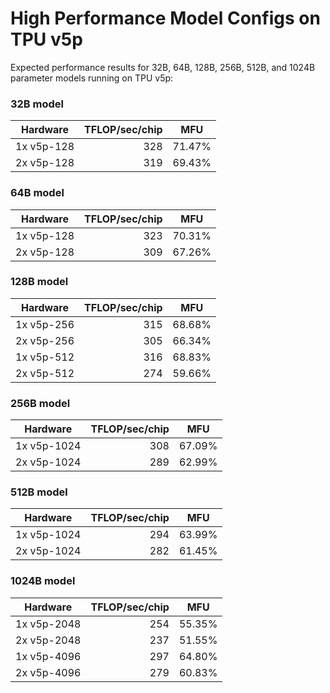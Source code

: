 <!--
 # Copyright 2023–2025 Google LLC
#
# Licensed under the Apache License, Version 2.0 (the "License");
# you may not use this file except in compliance with the License.
# You may obtain a copy of the License at
#
#    https://www.apache.org/licenses/LICENSE-2.0
#
# Unless required by applicable law or agreed to in writing, software
# distributed under the License is distributed on an "AS IS" BASIS,
# WITHOUT WARRANTIES OR CONDITIONS OF ANY KIND, either express or implied.
# See the License for the specific language governing permissions and
# limitations under the License.
 -->

# High Performance Model Configs on TPU v5p
Expected performance results for 32B, 64B, 128B, 256B, 512B, and 1024B parameter models running on TPU v5p:

### 32B model
| Hardware    | TFLOP/sec/chip     | MFU     | 
| ----------- | -----------------: | ------- | 
| 1x v5p-128  | 328                | 71.47%  |
| 2x v5p-128  | 319                | 69.43%  |

### 64B model
| Hardware    | TFLOP/sec/chip     | MFU     | 
| ----------- | -----------------: | ------- | 
| 1x v5p-128  | 323                | 70.31%  |
| 2x v5p-128  | 309                | 67.26%  |

### 128B model
| Hardware    | TFLOP/sec/chip     | MFU     | 
| ----------- | -----------------: | ------- | 
| 1x v5p-256  | 315                | 68.68%  |
| 2x v5p-256  | 305                | 66.34%  |
| 1x v5p-512  | 316                | 68.83%  |
| 2x v5p-512  | 274                | 59.66%  |

### 256B model
| Hardware    | TFLOP/sec/chip     | MFU     | 
| ----------- | -----------------: | ------- | 
| 1x v5p-1024 | 308                | 67.09%  |
| 2x v5p-1024 | 289                | 62.99%  |

### 512B model
| Hardware    | TFLOP/sec/chip     | MFU     | 
| ----------- | -----------------: | ------- | 
| 1x v5p-1024 | 294                | 63.99%  |
| 2x v5p-1024 | 282                | 61.45%  |

### 1024B model
| Hardware    | TFLOP/sec/chip     | MFU     | 
| ----------- | -----------------: | ------- | 
| 1x v5p-2048 | 254                | 55.35%  |
| 2x v5p-2048 | 237                | 51.55%  |
| 1x v5p-4096 | 297                | 64.80%  |
| 2x v5p-4096 | 279                | 60.83%  |